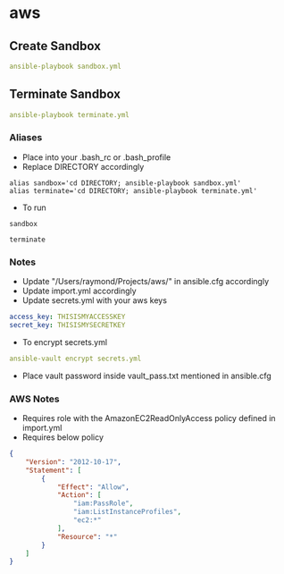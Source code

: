 # aws

## Create Sandbox
```yaml
ansible-playbook sandbox.yml
```

## Terminate Sandbox
```yaml
ansible-playbook terminate.yml
```
### Aliases
* Place into your .bash_rc or .bash_profile
* Replace DIRECTORY accordingly
```
alias sandbox='cd DIRECTORY; ansible-playbook sandbox.yml'
alias terminate='cd DIRECTORY; ansible-playbook terminate.yml'
```
* To run
```
sandbox
```
```
terminate
```

### Notes
* Update "/Users/raymond/Projects/aws/" in ansible.cfg accordingly
* Update import.yml accordingly
* Update secrets.yml with your aws keys
```yaml
access_key: THISISMYACCESSKEY
secret_key: THISISMYSECRETKEY
```
* To encrypt secrets.yml
```yaml
ansible-vault encrypt secrets.yml
```
* Place vault password inside vault_pass.txt mentioned in ansible.cfg

### AWS Notes
* Requires role with the AmazonEC2ReadOnlyAccess policy defined in import.yml
* Requires below policy
```json
{
    "Version": "2012-10-17",
    "Statement": [
        {
            "Effect": "Allow",
            "Action": [
                "iam:PassRole",
                "iam:ListInstanceProfiles",
                "ec2:*"
            ],
            "Resource": "*"
        }
    ]
}
```
